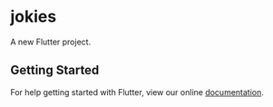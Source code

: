 # jokies

A new Flutter project.

## Getting Started

For help getting started with Flutter, view our online
[documentation](https://flutter.io/).
